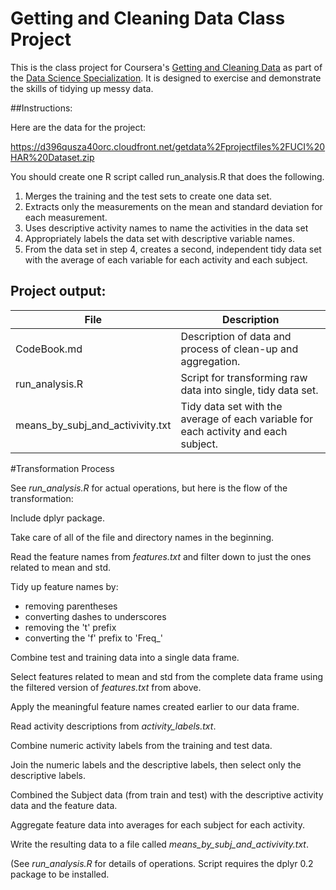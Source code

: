 Getting and Cleaning Data Class Project
===============================

This is the class project for Coursera's [Getting and Cleaning Data](https://www.coursera.org/course/getdata) as part of the [Data Science Specialization](https://www.coursera.org/specialization/jhudatascience/1). It is designed to exercise and demonstrate the skills of tidying up messy data.

##Instructions:

Here are the data for the project: 

https://d396qusza40orc.cloudfront.net/getdata%2Fprojectfiles%2FUCI%20HAR%20Dataset.zip 

You should create one R script called run_analysis.R that does the following.
 
1. Merges the training and the test sets to create one data set.
2. Extracts only the measurements on the mean and standard deviation for each measurement.
3. Uses descriptive activity names to name the activities in the data set
4. Appropriately labels the data set with descriptive variable names.
5. From the data set in step 4, creates a second, independent tidy data set with the average of each variable for each activity and each subject.

## Project output:

| File        | Description  
|------------|------------------
| CodeBook.md | Description of data and process of clean-up and aggregation.
| run_analysis.R | Script for transforming raw data into single, tidy data set.
| means_by_subj_and_activivity.txt | Tidy data set with the average of each variable for each activity and each subject.

#Transformation Process

See *run_analysis.R* for actual operations, but here is the flow of the transformation:

Include dplyr package.

Take care of all of the file and directory names in the beginning.

Read the feature names from *features.txt* and filter down to just the ones related to mean and std.

Tidy up feature names by:

* removing parentheses
* converting dashes to underscores
* removing the 't' prefix
* converting the 'f' prefix to 'Freq_'

Combine test and training data into a single data frame.

Select features related to mean and std from the complete data frame using the filtered version of *features.txt* from above.

Apply the meaningful feature names created earlier to our data frame.  

Read activity descriptions from *activity_labels.txt*.

Combine numeric activity labels from the training and test data.

Join the numeric labels and the descriptive labels, then select only the descriptive labels.

Combined the Subject data (from train and test) with the descriptive activity data and the feature data. 

Aggregate feature data into averages for each subject for each activity.

Write the resulting data to a file called *means_by_subj_and_activivity.txt*. 

(See *run_analysis.R* for details of operations. Script requires the dplyr 0.2 package to be installed.

